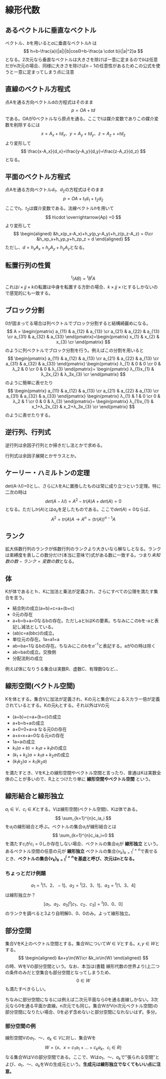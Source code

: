 # 線形代数

## あるベクトルに垂直なベクトル

ベクトル$、b$を用いると$a$に垂直なベクトル$h$
は
$$
h=b-\frac{a}{|a|}|b|cosΘ=b-\frac{a \cdot b}{|a|^2}a
$$
となる。2次元なら垂直なベクトルは大きさを除けば一意に定まるので$b$は任意だがn次元の場合、同様に大きさを除けば$n-1$の任意性があるためこの公式を使うと一意に定まってしまう点に注意

## 直線のベクトル方程式

点Aを通る方向ベクトルdの方程式はそのまま
$$
p=OA+td
$$
である。OAが0ベクトルなら原点を通る。ここでtは媒介変数でありこの媒介変数を削除するには
$$
x=A_x+td_x、y=A_y+td_y、z=A_z++td_z
$$
より変形して
$$
\frac{x-A_x}{d_x}=\frac{y-A_y}{d_y}=\frac{z-A_z}{d_z}
$$
となる。

## 平面のベクトル方程式

点Aを通る方向ベクトル$d_1、d_2$の方程式はそのまま
$$
p=OA+t_1d_1+t_2d_2
$$
ここで$t_1、t_2$は媒介変数である。法線ベクトル$h$を用いて
$$
h\cdot \overrightarrow{Ap} =0
$$
より変形して
$$
\begin{aligned} 
&h_x(p_x-A_x)+h_y(p_y-A_y)+h_z(p_z-A_z) = 0\cr
&h_xp_x+h_yp_y+h_zp_z = d
\end{aligned} 
$$
ただし、$d=h_xA_x+h_yA_y+h_zA_z$となる。

## 転置行列の性質

$$
^t(AB)={^tB}{^tA}
$$
これは$i×j　j×k$の転置は中身を転置する方針の場合、$k×j　j×i$とするしかないので感覚的にも一致する。

## ブロック分割
0が固まってる場合は列ベクトルでブロック分割すると結構綺麗めになる。
$$
A = \begin{pmatrix} 
a_{11} & a_{12} & a_{13} \cr
a_{21} & a_{22} & a_{13} \cr
a_{31} & a_{32} & a_{33} 
\end{pmatrix}=\begin{pmatrix} 
x_{1} & x_{2} & x_{3} \cr
\end{pmatrix}
$$
のように列ベクトルでブロック分割を行う。例えばこの分割を用いると
$$
\begin{pmatrix} 
a_{11} & a_{12} & a_{13} \cr
a_{21} & a_{22} & a_{13} \cr
a_{31} & a_{32} & a_{33} 
\end{pmatrix}
\begin{pmatrix} 
λ_{1} & 0 & 0 \cr
0 & λ_2 & 0 \cr
0 & 0 & λ_{3} 
\end{pmatrix}=
\begin{pmatrix} 
λ_{1}x_{1} & λ_2x_{2} & λ_3x_{3} \cr
\end{pmatrix}
$$
のように簡単に表せたり
$$
\begin{pmatrix} 
a_{11} & a_{12} & a_{13} \cr
a_{21} & a_{22} & a_{13} \cr
a_{31} & a_{32} & a_{33} 
\end{pmatrix}
\begin{pmatrix} 
λ_{1} & 1 & 0 \cr
0 & λ_2 & 1 \cr
0 & 0 & λ_{3} 
\end{pmatrix}=
\begin{pmatrix} 
λ_{1}x_{1} & x_1+λ_2x_{2} & x_2+λ_3x_{3} \cr
\end{pmatrix}
$$
のように表せたりする。

## 逆行列、行列式

逆行列は余因子行列とか掃きだし法とかで求める。

行列式は余因子展開とかサラスとか。

## ケーリー・ハミルトンの定理

det(A-λI)=0とし、さらにλをAに置換したものは常に成り立つという定理。特に二次の時は
$$
det(A-λI)=A^2-tr(A)A+det(A)=0
$$
となる。ただし$tr(A)$とは$a_{ii}$を足したものである。ここで$det(A)=0$ならば、
$$
A^2=tr(A)A →A^n=(tr(A))^{n-1}A
$$

## ランク

拡大係数行列のランクが係数行列のランクより大きいなら解なしとなる。ランクは束縛度を表しこの数分だけ(本当に意味で)式がある数に一致する。つまり$未知数の数-ランク=変数の数$となる。

## 体

Kが体であるとｈ、Kに加法と乗法が定義され、さらにすべての公理を満たす集合を言う。
* 結合則の成立(a+b)+c=a+(b+c)
* 0元の存在
* a+b=b+a=0なるbの存在。ただしaとbはKの要素。ちなみにこのbを-aと表記し減法としている。
* (ab)c=a(bbc)の成立。
* 単位元の存在。1a=a1=a
* ab=ba=1なるbの存在。ちなみにこのbを$a^{-1}$と表記する。aが0の時は除く
* ab=baの成立。交換側
* 分配法則の成立

例えば体になりうる集合は実数R、虚数C、有理数Qなど、、

## 線形空間(ベクトル空間)

Kを体とする。集合Vに加法が定義され、Kの元と集合Vによるスカラー倍が定義されているとする。Kの元$k_i$とする。それ以外はVの元
* (a+b)+c=a+(b+c)の成立
* a+b=b+aの成立
* a+0=0+a=a なる元0の存在
* a+x=x+a=0なる元xの存在
* 1a=aの成立
* $k_1(a+b)=k_1a+k_1b$の成立
* $(k_1+k_2)a=k_1a+k_2a$の成立
* $(k_1k_2)a=k_1(k_2a)$

を満たすとき、VをK上の線形空間やベクトル空間と言ったり、普通はKは実数全体のことが多いので、R上とつけたり単に __線形空間やベクトル空間__ という。

## 線形結合と線形独立

$a_i\in{V}、c_i\in{K}$とする。Vは線形空間(ベクトル空間)、Kは体である。
$$
\sum_{k=1}^{n}c_ia_i
$$
を$a_i$の線形結合と呼ぶ。ベクトルの集合$a_i$が線形結合とは
$$
\sum_{k=1}^{n}c_ia_i=0
$$
を満たす$c_i$が$c_i=0$しか存在しない場合、ベクトルの集合$a_i$が __線形独立__ という。あるベクトル空間の任意の元が __線形独立__ ベクトルの集合$\{v_k\}_{k=1}^{i=n}$で表せるとき、__ベクトルの集合$\{v_k\}_{k=1}^{i=n}$を基底と呼び、次元はnとなる。__

### ちょっとだけ例題

$$
a_1={^t}[1、2、-1]、a_2={^t}[2、3、1]、a_3={^t}[1、3、4]
$$
は線形独立か？
$$
[a_1、a_2、a_3]{^t}[c_1、c_2、c_3]={^t}[0、0、0]
$$
のランクを調べると3より自明解0、0、0のみ。よって線形独立。

## 部分空間

集合VをK上のベクトル空間とする。集合Wについて$W\in{V}$とする。$x,y\in{W}$とする。
$$
\begin{aligned} 
&x+y\in{W}\cr
&k_ix\in{W}
\end{aligned} 
$$
の時、WをVの部分空間という。なお、本当は(書籍 線形代数の世界より)上二つの条件のみだと空集合も部分空間となってしまうため、
$$
0\in{W}
$$
も満たすべきらしい。

ちなみに部分空間になるには例えば二次元平面なら0を通る直線しかない。3次元なら0を通る平面か直線。n次元でも同じ。集合WがV(n次元ベクトル空間)の部分空間になりたい場合、0を必ず含めないと部分空間になれないはず。多分。

### 部分空間の例

線形空間Vの$a_1、～、a_k\in{V}$に対し、集合Wを
$$
W=\{x、x=c_1a_1+\dots+c_ka_k、c_i\in{R}\}
$$
なる集合WはVの部分空間である。ここで、Wは$a_1、～、a_k$で"張られる空間"とよび、$a_1、～、a_k$をWの生成元という。__生成元は線形独立でなくてもいい点に注意。__